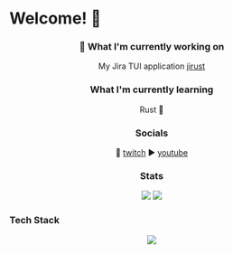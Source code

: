 # Welcome! 👋
<h3 align="center">🔭 What I'm currently working on </h3>
<p align="center">
  My Jira TUI application
  <a href url="https://github.com/moali87/jirust">jirust</a>
</p>

<h3 align="center">What I'm currently learning </h3>
<p align="center">Rust 🦀</p>

<h3 align="center"> Socials </h3>
<p align="center">
  🎥
  <a href url="https://www.twitch.tv/mo_ali141">twitch</a>
  ▶️ 
  <a href url="https://www.youtube.com/@codingmeltdown">youtube</a>
</p>

<h3 align="center">Stats </h3>
<p align="center">
  <img src="https://github-readme-stats.vercel.app/api?username=moali87&show_icons=true&theme=radical"/>
  
  <img src="https://github-readme-stats.vercel.app/api/top-langs/?username=moali87&hide=[python]&&theme=dark#gh-dark-mode-only&show_icons=true"/>
</p>

### Tech Stack
<p align="center">
  <a href="https://skillicons.dev">
    <img src="https://skillicons.dev/icons?i=aws,bash,cloudflare,firebase,gcp,git,github,githubactions,gitlab,go,grafana,js,jest,jquery,kubernetes,linux,mysql,neovim,vim,postgres,postman,py,ruby,rust,ts" />
  </a>
</p>


<!--
**moali87/moali87** is a ✨ _special_ ✨ repository because its `README.md` (this file) appears on your GitHub profile.

Here are some ideas to get you started:

- 🔭 I’m currently working on ...
- 🌱 I’m currently learning ...
- 👯 I’m looking to collaborate on ...
- 🤔 I’m looking for help with ...
- 💬 Ask me about ...
- 📫 How to reach me: ...
- 😄 Pronouns: ...
- ⚡ Fun fact: ...
-->
